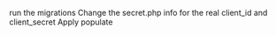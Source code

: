run the migrations
Change the secret.php info for the real client_id and client_secret
Apply populate